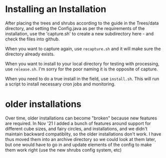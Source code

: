 # Installing an Installation

After placing the trees and shrubs according to the guide in the Trees/data directory,
and setting the Config.java as per the requirements of the installation,
use the 'capture.sh' to create a new subdirectory here - and check the files into
github.

When you want to capture again, use `recapture.sh` and it will make sure the directory
already exists.

When you want to install to your local directory for testing with processing, use `release.sh`.
I'm sorry for the poor naming it is the opposite of capture.

When you need to do a true install in the field, use `install.sh`. This will run a script
to install necessary cron jobs and monitoring.

# older installations

Over time, older installations can become "broken" because new features are required.
In Nov '21 I added a bunch of features around support for different cube sizes,
and fairy circles, and installations, and we didn't maintain backward compatiblity,
so the older installations don't work. I have thus moved them into an archive directory
so we could look at them later, but one would have to go in and update elements of
the config to make them work right (use the new shrubs config system, etc)